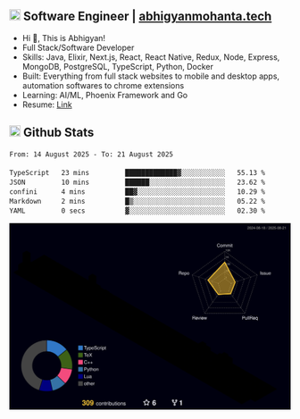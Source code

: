 ## <img src="https://media.giphy.com/media/v1.Y2lkPTc5MGI3NjExNjBuMTFuMDMxcjR0OXp2Zjk5Z3A2ajkzYWpiaDFmdWJhZzY2anM1MCZlcD12MV9naWZzX3NlYXJjaCZjdD1n/UcK7JalnjCz0k/giphy.gif" width="20" height="20" /> Software Engineer | [abhigyanmohanta.tech](https://abhigyanmohanta.tech)


- Hi 👋, This is Abhigyan!
- Full Stack/Software Developer
- Skills: Java, Elixir, Next.js, React, React Native, Redux, Node, Express, MongoDB, PostgreSQL, TypeScript, Python, Docker
- Built: Everything from full stack websites to mobile and desktop apps, automation softwares to chrome extensions
- Learning: AI/ML, Phoenix Framework and Go
- Resume: [Link](https://abhigyan-mohanta.github.io/resume/)


## <img src="https://media.giphy.com/media/v1.Y2lkPTc5MGI3NjExOTVzbjE3Z3F6bDhrNGtzYWpiODJkeTRhcHRqN3MwaGV2cTZ3ajR3eCZlcD12MV9naWZzX3NlYXJjaCZjdD1n/o0vwzuFwCGAFO/giphy.gif" width="20" height="20" /> Github Stats
<!--START_SECTION:waka-->

```txt
From: 14 August 2025 - To: 21 August 2025

TypeScript   23 mins         █████████████▓░░░░░░░░░░░   55.13 %
JSON         10 mins         ██████░░░░░░░░░░░░░░░░░░░   23.62 %
confini      4 mins          ██▓░░░░░░░░░░░░░░░░░░░░░░   10.29 %
Markdown     2 mins          █▒░░░░░░░░░░░░░░░░░░░░░░░   05.22 %
YAML         0 secs          ▓░░░░░░░░░░░░░░░░░░░░░░░░   02.30 %
```

<!--END_SECTION:waka-->
![](./profile-3d-contrib/profile-night-rainbow.svg)
